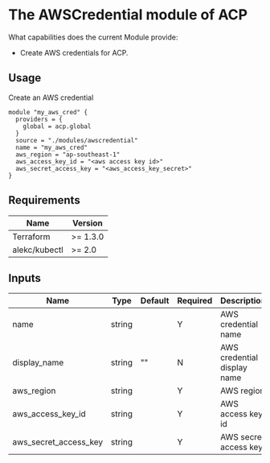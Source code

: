 # The AWSCredential module of ACP

What capabilities does the current Module provide:

- Create AWS credentials for ACP.

## Usage

Create an AWS credential

```hcl
module "my_aws_cred" {
  providers = {
    global = acp.global
  }
  source = "./modules/awscredential"
  name = "my_aws_cred"
  aws_region = "ap-southeast-1"
  aws_access_key_id = "<aws access key id>"
  aws_secret_access_key = "<aws_access_key_secret>"
}
```

## Requirements
| Name | Version |
|------|---------|
| Terraform | >= 1.3.0 |
| alekc/kubectl | >= 2.0 |

## Inputs
| Name | Type | Default | Required | Description |
|------|-------------|------|---------|----------|
| name | string |  | Y | AWS credential name |
| display_name | string | "" | N | AWS credential display name |
| aws_region | string |  | Y | AWS region |
| aws_access_key_id | string |  | Y | AWS access key id |
| aws_secret_access_key | string |  | Y | AWS secret access key |